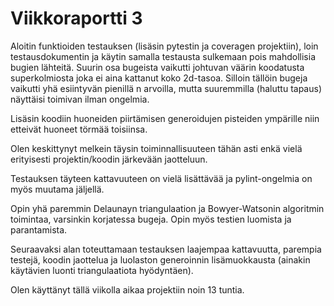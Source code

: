 # Viikkoraportti 3

Aloitin funktioiden testauksen (lisäsin pytestin ja coveragen projektiin), loin testausdokumentin ja käytin samalla testausta sulkemaan pois mahdollisia bugien lähteitä. Suurin osa bugeista vaikutti johtuvan väärin koodatusta superkolmiosta joka ei aina kattanut koko 2d-tasoa. Silloin tällöin bugeja vaikutti yhä esiintyvän pienillä n arvoilla, mutta suuremmilla (haluttu tapaus) näyttäisi toimivan ilman ongelmia.  

Lisäsin koodiin huoneiden piirtämisen generoidujen pisteiden ympärille niin etteivät huoneet törmää toisiinsa.  

Olen keskittynyt melkein täysin toiminnallisuuteen tähän asti enkä vielä erityisesti projektin/koodin järkevään jaotteluun.  

Testauksen täyteen kattavuuteen on vielä lisättävää ja pylint-ongelmia on myös muutama jäljellä.  

Opin yhä paremmin Delaunayn triangulaation ja Bowyer-Watsonin algoritmin toimintaa, varsinkin korjatessa bugeja. Opin myös testien luomista ja parantamista.  

Seuraavaksi alan toteuttamaan testauksen laajempaa kattavuutta, parempia testejä, koodin jaottelua ja luolaston generoinnin lisämuokkausta (ainakin käytävien luonti triangulaatiota hyödyntäen).  

Olen käyttänyt tällä viikolla aikaa projektiin noin 13 tuntia.  
